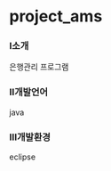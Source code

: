 # project_ams
### <strong>Ⅰ소개</strong>
 은행관리 프로그램 

### <strong>Ⅱ개발언어</strong>
java

### <strong>Ⅲ개발환경</strong>
eclipse

